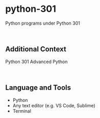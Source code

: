 # python-301

Python programs under Python 301

<br>

## Additional Context

Python 301 Advanced Python

<br>

## Language and Tools

- Python
- Any text editor (e.g. VS Code, Sublime)
- Terminal
